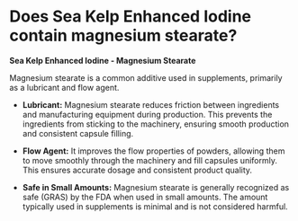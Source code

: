 # Does Sea Kelp Enhanced Iodine contain magnesium stearate?

**Sea Kelp Enhanced Iodine - Magnesium Stearate**  

Magnesium stearate is a common additive used in supplements, primarily as a lubricant and flow agent.      

- **Lubricant:** Magnesium stearate reduces friction between ingredients and manufacturing equipment during production. This prevents the ingredients from sticking to the machinery, ensuring smooth production and consistent capsule filling.       

- **Flow Agent:** It improves the flow properties of powders, allowing them to move smoothly through the machinery and fill capsules uniformly. This ensures accurate dosage and consistent product quality.       

- **Safe in Small Amounts:** Magnesium stearate is generally recognized as safe (GRAS) by the FDA when used in small amounts. The amount typically used in supplements is minimal and is not considered harmful.